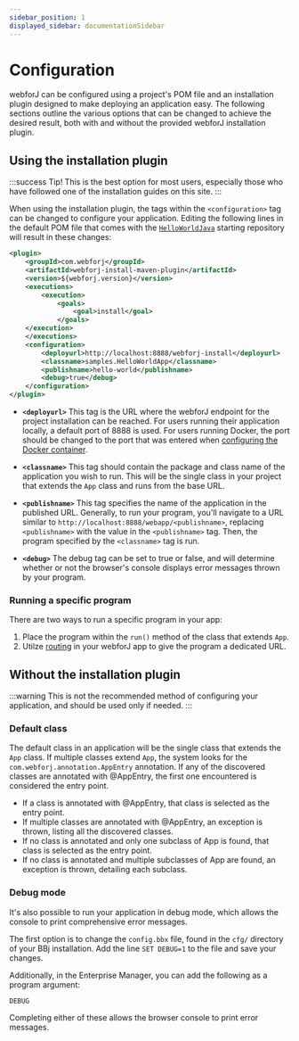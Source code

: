 ```yaml
---
sidebar_position: 1
displayed_sidebar: documentationSidebar
---
```


# Configuration

webforJ can be configured using a project's POM file and an installation plugin designed to make deploying an application easy. The following sections outline the various options that can be changed to achieve the desired result, both with and without the provided webforJ installation plugin.

## Using the installation plugin

:::success Tip! 
This is the best option for most users, especially those who have followed one of the installation guides on this site.
:::

When using the installation plugin, the tags within the `<configuration>` tag can be changed to configure your application. Editing the following lines in the default POM file that comes with the [`HelloWorldJava`](https://github.com/webforj/HelloWorldJava) starting repository will result in these changes:

```xml {13-16} showLineNumbers
<plugin>
    <groupId>com.webforj</groupId>
    <artifactId>webforj-install-maven-plugin</artifactId>
    <version>${webforj.version}</version>
    <executions>
        <execution>
            <goals>
                <goal>install</goal>
            </goals>
    </execution>
    </executions>
    <configuration>
        <deployurl>http://localhost:8888/webforj-install</deployurl>
        <classname>samples.HelloWorldApp</classname>
        <publishname>hello-world</publishname>
        <debug>true</debug>
    </configuration>
</plugin>
```

- **`<deployurl>`** This tag is the URL where the webforJ endpoint for the project installation can be reached. For users running their application locally, a default port of 8888 is used. For users running Docker, the port should be changed to the port that was entered when [configuring the Docker container](../installation/docker.md#2-configuration).

- **`<classname>`** This tag should contain the package and class name of the application you wish to run. This will be the single class in your project that extends the `App` class and runs from the base URL.

- **`<publishname>`** This tag specifies the name of the application in the published URL. Generally, to run your program, you'll navigate to a URL similar to `http://localhost:8888/webapp/<publishname>`, replacing `<publishname>` with the value in the `<publishname>` tag. Then, the program specified by the `<classname>` tag is run.

- **`<debug>`** The debug tag can be set to true or false, and will determine whether or not the browser's console displays error messages thrown by your program. 

### Running a specific program

There are two ways to run a specific program in your app:

1. Place the program within the `run()` method of the class that extends `App`.
2. Utilze [routing](../../docs/routing/overview) in your webforJ app to give the program a dedicated URL.

## Without the installation plugin

:::warning
This is not the recommended method of configuring your application, and should be used only if needed.
:::

### Default class

The default class in an application will be the single class that extends the `App` class. If multiple classes extend `App`, the system looks for the `com.webforj.annotation.AppEntry` annotation. If any of the discovered classes are annotated with @AppEntry, the first one encountered is considered the entry point.

- If a class is annotated with @AppEntry, that class is selected as the entry point.
- If multiple classes are annotated with @AppEntry, an exception is thrown, listing all the discovered classes.
- If no class is annotated and only one subclass of App is found, that class is selected as the entry point.
- If no class is annotated and multiple subclasses of App are found, an exception is thrown, detailing each subclass.

### Debug mode

It's also possible to run your application in debug mode, which allows the console to print comprehensive error messages. 

The first option is to change the `config.bbx` file, found in the `cfg/` directory of your BBj installation. Add the line `SET DEBUG=1` to the file and save your changes.

Additionally, in the Enterprise Manager, you can add the following as a program argument:

`DEBUG`

Completing either of these allows the browser console to print error messages.